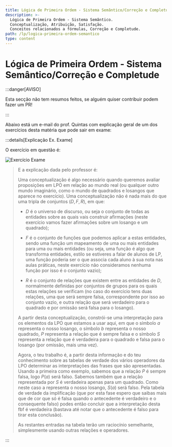 ```yaml
---
title: Lógica de Primeira Ordem - Sistema Semântico/Correção e Completude
description: >-
  Lógica de Primeira Ordem - Sistema Semântico.
  Conceptualização, Atribuição, Satisfação.
  Conceitos relacionados a fórmulas, Correção e Completude.
path: /lp/logica-primeira-ordem-semantico
type: content
---
```


# Lógica de Primeira Ordem - Sistema Semântico/Correção e Completude

:::danger[AVISO]

Esta secção não tem resumos feitos, se alguém quiser contribuir podem fazer um PR!

:::

Abaixo está um e-mail do prof. Quintas com explicação geral de um dos exercícios desta matéria que pode sair em exame:

:::details[Explicação Ex. Exame]

O exercício em questão é:

![Exercício Exame](./assets/0014-ex-exame.png)

> E a explicação dada pelo professor é:
>
> Uma conceptualização é algo necessário quando queremos avaliar
> proposições em LPO em relação ao mundo real (ou qualquer outro
> mundo imaginário, como o mundo de quadrados e losangos que
> aparece no exercício). Uma conceptualização não é nada mais
> do que uma tripla de conjuntos $(D, F, R)$, em que:
>
> - $D$ é o universo de discurso, ou seja o conjunto de todas as
>   entidades sobre as quais vais construir afirmações (neste
>   exercício vamos fazer afirmações sobre um losango e um quadrado);
>
> - $F$ é o conjunto de funções que podemos aplicar a estas entidades,
>   sendo uma função um mapeamento de uma ou mais entidades para uma
>   ou mais entidades (ou seja, uma função é algo que transforma entidades,
>   estilo se estiveres a falar de alunos de LP, uma função poderia ser
>   o que associa cada aluno à sua nota nas aulas práticas, neste
>   exercício não consideramos nenhuma função por isso é o conjunto vazio);
>
> - $R$ é o conjunto de relações que existem entre as entidades de $D$,
>   normalmente definidas por conjuntos de grupos para os quais estas
>   relações se verificam (no caso do exercício tens duas relações,
>   uma que será sempre falsa, correspondente por isso ao conjunto vazio,
>   e outra relação que será verdadeiro para o quadrado e por omissão
>   será falsa para o losango).
>
> A partir desta conceptualização, constrói-se uma interpretação para
> os elementos da LPO que estamos a usar aqui, em que o símbolo $a$
> representa o nosso losango, o símbolo $b$ representa o nosso quadrado,
> $P$ representa a relação que é sempre falsa e o símbolo $S$ representa
> a relação que é verdadeira para o quadrado e falsa para o losango
> (por omissão, mais uma vez).
>
> Agora, o teu trabalho é, a partir desta informação e do teu conhecimento
> sobre as tabelas de verdade dos vários operadores da LPO determinar as
> interpretações das frases que são apresentadas. Usando a primeira como
> exemplo, sabemos que a relação $P$ é sempre falsa, logo $P(a)$ será falso.
> Sabemos também que a relação representada por $S$ é verdadeira apenas para
> um quadrado. Como neste caso a representa o nosso losango, $S(a)$ será falso.
> Pela tabela de verdade da implificação (que por esta fase espero que saibas
> mais que de cor que só é falsa quando o antecedente é verdadeiro e o consequente
> falso) podes então concluir que a interpretação desta fbf é verdadeira
> (bastava até notar que o antecedente é falso para tirar esta conclusão).
>
> As restantes entradas na tabela terão um raciocínio semelhante, simplesmente
> usando outras relações e operadores.

:::
